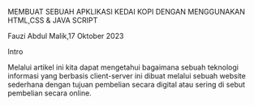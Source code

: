 MEMBUAT SEBUAH APKLIKASI KEDAI KOPI DENGAN MENGGUNAKAN HTML,CSS & JAVA SCRIPT

Fauzi Abdul Malik,17 Oktober 2023

Intro

Melalui artikel ini kita dapat mengetahui bagaimana sebuah teknologi informasi yang berbasis client-server ini dibuat melalui sebuah website sederhana dengan tujuan pembelian secara digital atau sering di sebut pembelian secara online. 


